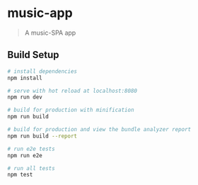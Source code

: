 # music-app

> A music-SPA app

## Build Setup

``` bash
# install dependencies
npm install

# serve with hot reload at localhost:8080
npm run dev

# build for production with minification
npm run build 

# build for production and view the bundle analyzer report
npm run build --report

# run e2e tests
npm run e2e

# run all tests
npm test
```
